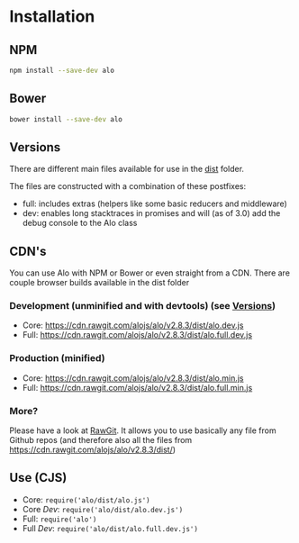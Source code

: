 # Installation

## NPM

```bash
npm install --save-dev alo
```

## Bower

```bash
bower install --save-dev alo
```

## Versions
There are different main files available for use in the [dist](https://github.com/alojs/alo/tree/master/dist) folder.

The files are constructed with a combination of these postfixes:

* full: includes extras (helpers like some basic reducers and middleware)
* dev: enables long stacktraces in promises and will (as of 3.0) add the debug console to the Alo class

## CDN's
You can use Alo with NPM or Bower or even straight from a CDN. There are couple browser builds available in the dist folder

### Development (unminified and with devtools) (see <a href="#versions">Versions</a>)

* Core: https://cdn.rawgit.com/alojs/alo/v2.8.3/dist/alo.dev.js
* Full: https://cdn.rawgit.com/alojs/alo/v2.8.3/dist/alo.full.dev.js

### Production (minified)

* Core: https://cdn.rawgit.com/alojs/alo/v2.8.3/dist/alo.min.js
* Full: https://cdn.rawgit.com/alojs/alo/v2.8.3/dist/alo.full.min.js

### More?
Please have a look at [RawGit](https://rawgit.com). It allows you to use basically any file from Github repos (and therefore also all the files from https://cdn.rawgit.com/alojs/alo/v2.8.3/dist/)

## Use (CJS)

* Core: `require('alo/dist/alo.js')`
* Core *Dev*: `require('alo/dist/alo.dev.js')`
* Full: `require('alo')`
* Full *Dev*: `require('alo/dist/alo.full.dev.js')`
